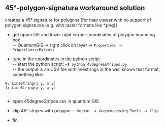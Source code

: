 ## 45°-polygon-signature workaround solution
creates a 45° signature for polygons 
[for map viewer with no support of polygon signatures (e.g. with raster formats like *.png)]

- get upper left and lower right corner coordinates of polygon bounding box  
 -- QuantumGIS -> right click on layer -> `Properties -> Properties>>Extents`

- type in the coordinates in the python script  
 -- start the python script: `~$ python 45degreeStripes.py`  
 -- the output is an CSV file with linestrings in the well known text format;  
something like: 
```
0; LineString(x y, x y)  
1; LineString(x y, x y)  
...
```

- open 45degreeStripes.csv in quantum GIS  

- clip 45° stripes with polygon
 -- `Vector -> Geoprocessing Tools -> Clip`

- fin 

